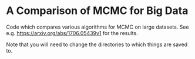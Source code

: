 # A Comparison of MCMC for Big Data

Code which compares various algorithms for MCMC on large datasets. See e.g. https://arxiv.org/abs/1706.05439v1 for the results.

Note that you will need to change the directories to which things are saved to.
